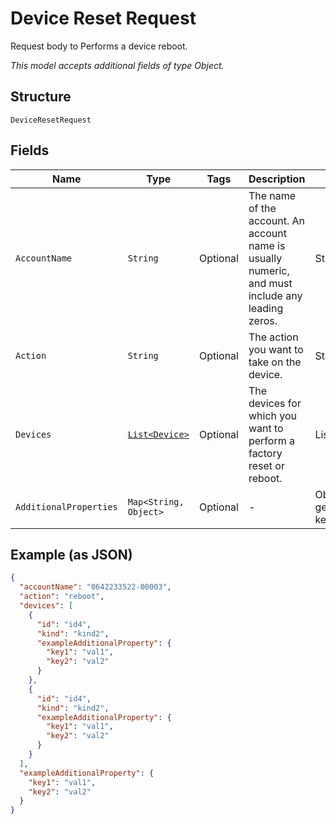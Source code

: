 
# Device Reset Request

Request body to Performs a device reboot.

*This model accepts additional fields of type Object.*

## Structure

`DeviceResetRequest`

## Fields

| Name | Type | Tags | Description | Getter | Setter |
|  --- | --- | --- | --- | --- | --- |
| `AccountName` | `String` | Optional | The name of the account. An account name is usually numeric, and must include any leading zeros. | String getAccountName() | setAccountName(String accountName) |
| `Action` | `String` | Optional | The action you want to take on the device. | String getAction() | setAction(String action) |
| `Devices` | [`List<Device>`](../../doc/models/device.md) | Optional | The devices for which you want to perform a factory reset or reboot. | List<Device> getDevices() | setDevices(List<Device> devices) |
| `AdditionalProperties` | `Map<String, Object>` | Optional | - | Object getAdditionalProperty(String key) | additionalProperty(String key, Object value) |

## Example (as JSON)

```json
{
  "accountName": "0642233522-00003",
  "action": "reboot",
  "devices": [
    {
      "id": "id4",
      "kind": "kind2",
      "exampleAdditionalProperty": {
        "key1": "val1",
        "key2": "val2"
      }
    },
    {
      "id": "id4",
      "kind": "kind2",
      "exampleAdditionalProperty": {
        "key1": "val1",
        "key2": "val2"
      }
    }
  ],
  "exampleAdditionalProperty": {
    "key1": "val1",
    "key2": "val2"
  }
}
```

